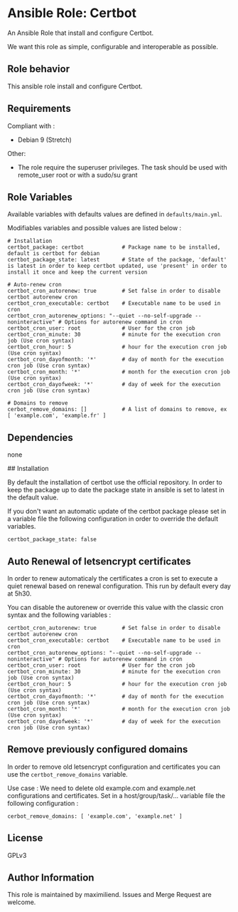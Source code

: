 # Ansible Role: Certbot

An Ansible Role that install and configure Certbot.

We want this role as simple, configurable and interoperable as possible.


## Role behavior

This ansible role install and configure Certbot.


## Requirements

Compliant with :
- Debian 9 (Stretch)

Other:
- The role require the superuser privileges. The task should be used with remote_user root or with a sudo/su grant


## Role Variables

Available variables with defaults values are defined in `defaults/main.yml`.

Modifiables variables and possible values are listed below :

```
# Installation
certbot_package: certbot            # Package name to be installed, default is certbot for debian
certbot_package_state: latest       # State of the package, 'default' is latest in order to keep certbot updated, use 'present' in order to install it once and keep the current version

# Auto-renew cron
certbot_cron_autorenew: true        # Set false in order to disable certbot autorenew cron
certbot_cron_executable: certbot    # Executable name to be used in cron
certbot_cron_autorenew_options: "--quiet --no-self-upgrade --noninteractive" # Options for autorenew command in cron
certbot_cron_user: root             # User for the cron job
certbot_cron_minute: 30             # minute for the execution cron job (Use cron syntax)
certbot_cron_hour: 5                # hour for the execution cron job (Use cron syntax)
certbot_cron_dayofmonth: '*'        # day of month for the execution cron job (Use cron syntax)
certbot_cron_month: '*'             # month for the execution cron job (Use cron syntax)
certbot_cron_dayofweek: '*'         # day of week for the execution cron job (Use cron syntax)

# Domains to remove
cerbot_remove_domains: []           # A list of domains to remove, ex [ 'example.com', 'example.fr' ]
```

## Dependencies

none


## Installation

By default the installation of certbot use the official repository. In order to keep the package up to date the package state in ansible is set to latest in the default value.

If you don't want an automatic update of the certbot package please set in a variable file the following configuration in order to override the default variables.

```
certbot_package_state: false
```


## Auto Renewal of letsencrypt certificates

In order to renew automaticaly the certificates a cron is set to execute a quiet renewal based on renewal configuration. This run by default every day at 5h30.

You can disable the autorenew or override this value with the classic cron syntax and the following variables :

```
certbot_cron_autorenew: true        # Set false in order to disable certbot autorenew cron
certbot_cron_executable: certbot    # Executable name to be used in cron
certbot_cron_autorenew_options: "--quiet --no-self-upgrade --noninteractive" # Options for autorenew command in cron
certbot_cron_user: root             # User for the cron job
certbot_cron_minute: 30             # minute for the execution cron job (Use cron syntax)
certbot_cron_hour: 5                # hour for the execution cron job (Use cron syntax)
certbot_cron_dayofmonth: '*'        # day of month for the execution cron job (Use cron syntax)
certbot_cron_month: '*'             # month for the execution cron job (Use cron syntax)
certbot_cron_dayofweek: '*'         # day of week for the execution cron job (Use cron syntax)
```


## Remove previously configured domains

In order to remove old letsencrypt configuration and certificates you can use the `certbot_remove_domains` variable.

Use case : We need to delete old example.com and example.net configurations and certificates. Set in a host/group/task/... variable file the following configuration :
```
cerbot_remove_domains: [ 'example.com', 'example.net' ]
```


## License

GPLv3


## Author Information

This role is maintained by maximiliend. Issues and Merge Request are welcome.
